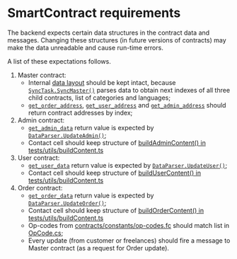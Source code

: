 ﻿# SmartContract requirements

The backend expects certain data structures in the contract data and messages. Changing these structures (in future versions of contracts) may make the data unreadable and cause run-time errors.

A list of these expectations follows.

1. Master contract:
    * Internal [data layout](https://github.com/the-real-some-dao/alfa-mater-core/blob/8856b8a49d75d4cda8d491e1ca14c37f55007be5/contracts/master.fc#L47) should be kept intact, because [`SyncTask.SyncMaster()`](/backend/Services/SyncTask.cs) parses data to obtain next indexes of all three child contracts, list of categories and languages;
    * [`get_order_address`](https://github.com/the-real-some-dao/alfa-mater-core/blob/8856b8a49d75d4cda8d491e1ca14c37f55007be5/contracts/master.fc#L353), [`get_user_address`](https://github.com/the-real-some-dao/alfa-mater-core/blob/8856b8a49d75d4cda8d491e1ca14c37f55007be5/contracts/master.fc#L358) and [`get_admin_address`](https://github.com/the-real-some-dao/alfa-mater-core/blob/8856b8a49d75d4cda8d491e1ca14c37f55007be5/contracts/master.fc#L363) should return contract addresses by index;
2. Admin contract:
    * [`get_admin_data`](https://github.com/the-real-some-dao/alfa-mater-core/blob/8856b8a49d75d4cda8d491e1ca14c37f55007be5/contracts/admin.fc#L201) return value is expected by [`DataParser.UpdateAdmin()`](backend/Services/DataParser.cs);
    * Contact cell should keep structure of [buildAdminContent() in tests/utils/buildContent.ts](https://github.com/the-real-some-dao/alfa-mater-core/blob/8856b8a49d75d4cda8d491e1ca14c37f55007be5/tests/utils/buildContent.ts#L44)
3. User contract:
    * [`get_user_data`](https://github.com/the-real-some-dao/alfa-mater-core/blob/8856b8a49d75d4cda8d491e1ca14c37f55007be5/contracts/user.fc#L150) return value is expected by [`DataParser.UpdateUser()`](backend/Services/DataParser.cs);
    * Contact cell should keep structure of [buildUserContent() in tests/utils/buildContent.ts](https://github.com/the-real-some-dao/alfa-mater-core/blob/8856b8a49d75d4cda8d491e1ca14c37f55007be5/tests/utils/buildContent.ts#L59)
3. Order contract:
    * [`get_order_data`](https://github.com/the-real-some-dao/alfa-mater-core/blob/8856b8a49d75d4cda8d491e1ca14c37f55007be5/contracts/order.fc#L423) return value is expected by [`DataParser.UpdateOrder()`](backend/Services/DataParser.cs);
    * Contact cell should keep structure of [buildOrderContent() in tests/utils/buildContent.ts](https://github.com/the-real-some-dao/alfa-mater-core/blob/8856b8a49d75d4cda8d491e1ca14c37f55007be5/tests/utils/buildContent.ts#L74)    
    * Op-codes from [contracts/constants/op-codes.fc](https://github.com/the-real-some-dao/alfa-mater-core/blob/8856b8a49d75d4cda8d491e1ca14c37f55007be5/contracts/constants/op-codes.fc#L3-L18) should match list in [OpCode.cs](backend/data/OpCode.cs);
    * Every update (from customer or freelances) should fire a message to Master contract (as a request for Order update).